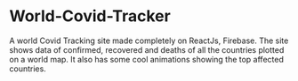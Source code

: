 # World-Covid-Tracker
A world Covid Tracking site made completely on ReactJs, Firebase. The site shows data of confirmed, recovered and deaths of all the countries plotted on a world map. It also has some cool animations showing the top affected countries.

